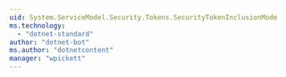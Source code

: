 ```yaml
---
uid: System.ServiceModel.Security.Tokens.SecurityTokenInclusionMode
ms.technology: 
  - "dotnet-standard"
author: "dotnet-bot"
ms.author: "dotnetcontent"
manager: "wpickett"
---
```

